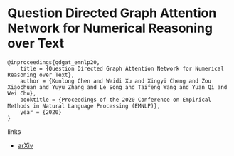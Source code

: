 # Question Directed Graph Attention Network for Numerical Reasoning over Text

```
@inproceedings{qdgat_emnlp20,
    title = {Question Directed Graph Attention Network for Numerical Reasoning over Text},
    author = {Kunlong Chen and Weidi Xu and Xingyi Cheng and Zou Xiaochuan and Yuyu Zhang and Le Song and Taifeng Wang and Yuan Qi and Wei Chu},
    booktitle = {Proceedings of the 2020 Conference on Empirical Methods in Natural Language Processing (EMNLP)},
    year = {2020}
}
```

links
- [arXiv](https://arxiv.org/abs/2009.07448)
